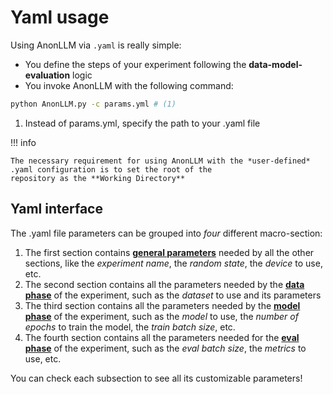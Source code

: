 # Yaml usage

Using AnonLLM via `.yaml` is really simple:

- You define the steps of your experiment following the **data-model-evaluation** logic
- You invoke AnonLLM with the following command:

```bash
python AnonLLM.py -c params.yml # (1)
```

1. Instead of params.yml, specify the path to your .yaml file

!!! info

    The necessary requirement for using AnonLLM with the *user-defined* .yaml configuration is to set the root of the
    repository as the **Working Directory**

## Yaml interface

The .yaml file parameters can be grouped into *four* different macro-section:

1. The first section contains **[general parameters](yaml_sections/general_parameters.md)** needed by all the other sections, like 
   the *experiment name*, the *random state*, the *device* to use, etc.
2. The second section contains all the parameters needed by the **[data phase](yaml_sections/data_section.md)** of the experiment, 
   such as the *dataset* to use and its parameters
3. The third section contains all the parameters needed by the **[model phase](yaml_sections/model_section.md)** of the experiment, 
   such as the *model* to use, the *number of epochs* to train the model, the *train batch size*, etc.
4. The fourth section contains all the parameters needed for the **[eval phase](yaml_sections/eval_section.md)** of the experiment, 
   such as the *eval batch size*, the *metrics* to use, etc.

You can check each subsection to see all its customizable parameters!
